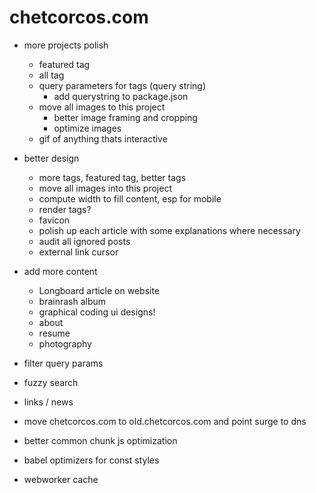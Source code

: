 # chetcorcos.com

- more projects polish
	- featured tag
	- all tag
	- query parameters for tags (query string)
		- add querystring to package.json
	- move all images to this project
		- better image framing and cropping
		- optimize images
	- gif of anything thats interactive

- better design
	- more tags, featured tag, better tags
	- move all images into this project
	- compute width to fill content, esp for mobile
	- render tags?
	- favicon
	- polish up each article with some explanations where necessary
	- audit all ignored posts
	- external link cursor

- add more content
	- Longboard article on website
	- brainrash album
	- graphical coding ui designs!
	- about
	- resume
	- photography

- filter query params
- fuzzy search
- links / news

- move chetcorcos.com to old.chetcorcos.com and point surge to dns

- better common chunk js optimization
- babel optimizers for const styles
- webworker cache
